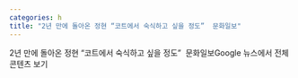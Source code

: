 ```yaml
---
categories: h
title: "2년 만에 돌아온 정현 “코트에서 숙식하고 싶을 정도”  문화일보"
---
```

2년 만에 돌아온 정현 “코트에서 숙식하고 싶을 정도”&nbsp;&nbsp;문화일보Google 뉴스에서 전체 콘텐츠 보기